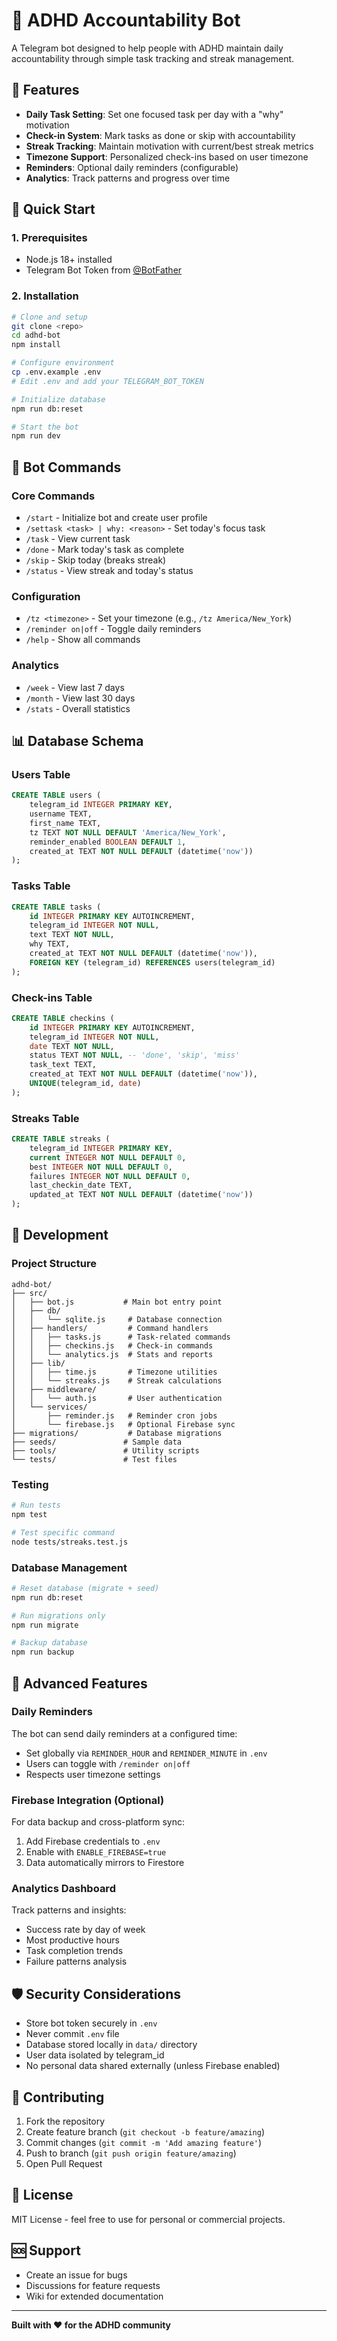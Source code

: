 # 🧠 ADHD Accountability Bot

A Telegram bot designed to help people with ADHD maintain daily accountability through simple task tracking and streak management.

## 🎯 Features

- **Daily Task Setting**: Set one focused task per day with a "why" motivation
- **Check-in System**: Mark tasks as done or skip with accountability
- **Streak Tracking**: Maintain motivation with current/best streak metrics
- **Timezone Support**: Personalized check-ins based on user timezone
- **Reminders**: Optional daily reminders (configurable)
- **Analytics**: Track patterns and progress over time

## 🚀 Quick Start

### 1. Prerequisites
- Node.js 18+ installed
- Telegram Bot Token from [@BotFather](https://t.me/botfather)

### 2. Installation
```bash
# Clone and setup
git clone <repo>
cd adhd-bot
npm install

# Configure environment
cp .env.example .env
# Edit .env and add your TELEGRAM_BOT_TOKEN

# Initialize database
npm run db:reset

# Start the bot
npm run dev
```

## 💬 Bot Commands

### Core Commands
- `/start` - Initialize bot and create user profile
- `/settask <task> | why: <reason>` - Set today's focus task
- `/task` - View current task
- `/done` - Mark today's task as complete
- `/skip` - Skip today (breaks streak)
- `/status` - View streak and today's status

### Configuration
- `/tz <timezone>` - Set your timezone (e.g., `/tz America/New_York`)
- `/reminder on|off` - Toggle daily reminders
- `/help` - Show all commands

### Analytics
- `/week` - View last 7 days
- `/month` - View last 30 days  
- `/stats` - Overall statistics

## 📊 Database Schema

### Users Table
```sql
CREATE TABLE users (
    telegram_id INTEGER PRIMARY KEY,
    username TEXT,
    first_name TEXT,
    tz TEXT NOT NULL DEFAULT 'America/New_York',
    reminder_enabled BOOLEAN DEFAULT 1,
    created_at TEXT NOT NULL DEFAULT (datetime('now'))
);
```

### Tasks Table
```sql
CREATE TABLE tasks (
    id INTEGER PRIMARY KEY AUTOINCREMENT,
    telegram_id INTEGER NOT NULL,
    text TEXT NOT NULL,
    why TEXT,
    created_at TEXT NOT NULL DEFAULT (datetime('now')),
    FOREIGN KEY (telegram_id) REFERENCES users(telegram_id)
);
```

### Check-ins Table
```sql
CREATE TABLE checkins (
    id INTEGER PRIMARY KEY AUTOINCREMENT,
    telegram_id INTEGER NOT NULL,
    date TEXT NOT NULL,
    status TEXT NOT NULL, -- 'done', 'skip', 'miss'
    task_text TEXT,
    created_at TEXT NOT NULL DEFAULT (datetime('now')),
    UNIQUE(telegram_id, date)
);
```

### Streaks Table
```sql
CREATE TABLE streaks (
    telegram_id INTEGER PRIMARY KEY,
    current INTEGER NOT NULL DEFAULT 0,
    best INTEGER NOT NULL DEFAULT 0,
    failures INTEGER NOT NULL DEFAULT 0,
    last_checkin_date TEXT,
    updated_at TEXT NOT NULL DEFAULT (datetime('now'))
);
```

## 🔧 Development

### Project Structure
```
adhd-bot/
├── src/
│   ├── bot.js           # Main bot entry point
│   ├── db/
│   │   └── sqlite.js     # Database connection
│   ├── handlers/         # Command handlers
│   │   ├── tasks.js      # Task-related commands
│   │   ├── checkins.js   # Check-in commands
│   │   └── analytics.js  # Stats and reports
│   ├── lib/
│   │   ├── time.js       # Timezone utilities
│   │   └── streaks.js    # Streak calculations
│   ├── middleware/
│   │   └── auth.js       # User authentication
│   └── services/
│       ├── reminder.js   # Reminder cron jobs
│       └── firebase.js   # Optional Firebase sync
├── migrations/           # Database migrations
├── seeds/               # Sample data
├── tools/               # Utility scripts
└── tests/               # Test files
```

### Testing
```bash
# Run tests
npm test

# Test specific command
node tests/streaks.test.js
```

### Database Management
```bash
# Reset database (migrate + seed)
npm run db:reset

# Run migrations only
npm run migrate

# Backup database
npm run backup
```

## 🧩 Advanced Features

### Daily Reminders
The bot can send daily reminders at a configured time:
- Set globally via `REMINDER_HOUR` and `REMINDER_MINUTE` in `.env`
- Users can toggle with `/reminder on|off`
- Respects user timezone settings

### Firebase Integration (Optional)
For data backup and cross-platform sync:
1. Add Firebase credentials to `.env`
2. Enable with `ENABLE_FIREBASE=true`
3. Data automatically mirrors to Firestore

### Analytics Dashboard
Track patterns and insights:
- Success rate by day of week
- Most productive hours
- Task completion trends
- Failure patterns analysis

## 🛡️ Security Considerations

- Store bot token securely in `.env`
- Never commit `.env` file
- Database stored locally in `data/` directory
- User data isolated by telegram_id
- No personal data shared externally (unless Firebase enabled)

## 🤝 Contributing

1. Fork the repository
2. Create feature branch (`git checkout -b feature/amazing`)
3. Commit changes (`git commit -m 'Add amazing feature'`)
4. Push to branch (`git push origin feature/amazing`)
5. Open Pull Request

## 📝 License

MIT License - feel free to use for personal or commercial projects.

## 🆘 Support

- Create an issue for bugs
- Discussions for feature requests
- Wiki for extended documentation

---

**Built with ❤️ for the ADHD community**